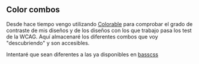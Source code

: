 ## Color combos

Desde hace tiempo vengo utilizando [Colorable](http://jxnblk.com/colorable/demos/) para comprobar el grado de contraste de mis diseños y de los diseños con los que trabajo pasa los test de la WCAG. Aquí almacenaré los diferentes combos que voy "descubriendo" y son accesibles.

Intentaré que sean diferentes a las ya disponibles en [basscss](http://www.basscss.com/v7/docs/reference/color-combinations/)
